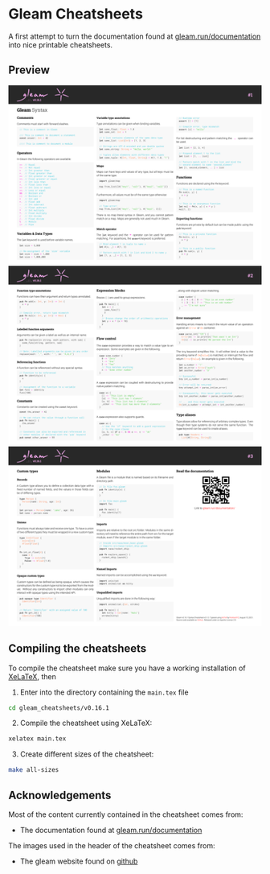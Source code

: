 # Gleam Cheatsheets

A first attempt to turn the documentation found at [gleam.run/documentation](https://gleam.run/documentation) into nice printable cheatsheets.

## Preview 

<p align="center">
  <img src="preview/previews-1.png" />
  <img src="preview/previews-2.png" />
  <img src="preview/previews-3.png" />
</p>


## Compiling the cheatsheets

To compile the cheatsheet make sure you have a working installation of [XeLaTeX](https://tug.org/xetex/), then 

1. Enter into the directory containing the `main.tex` file

```bash
cd gleam_cheatsheets/v0.16.1
```

2. Compile the cheatsheet using XeLaTeX:

```bash
xelatex main.tex
```

3. Create different sizes of the cheatsheet:

```bash
make all-sizes
```

## Acknowledgements

Most of the content currently contained in the cheatsheet comes from:
- The documentation found at [gleam.run/documentation](https://gleam.run/documentation)

The images used in the header of the cheatsheet comes from:
- The gleam website found on [github](https://github.com/gleam-lang/website/tree/main/img)
